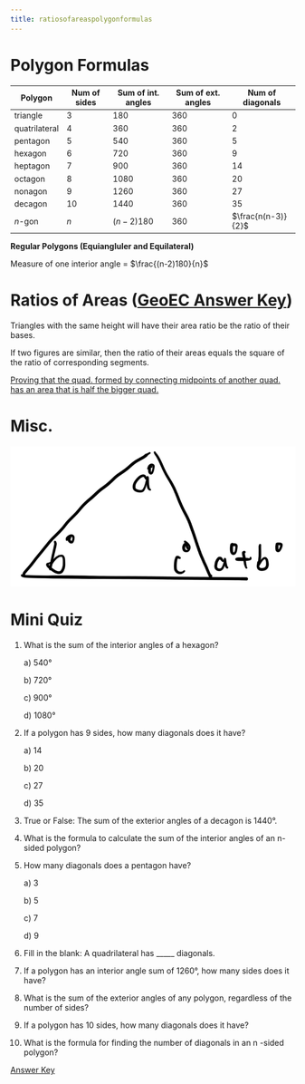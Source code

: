 ```yaml
---
title: ratiosofareaspolygonformulas
---
```


# Polygon Formulas

Polygon | Num of sides | Sum of int. angles | Sum of ext. angles | Num of diagonals
--- | --- | --- | --- | ---
triangle | 3 | 180 | 360 | 0
quatrilateral | 4 | 360 | 360 | 2
pentagon | 5 | 540 | 360 | 5
hexagon | 6 | 720 | 360 | 9
heptagon | 7 | 900 | 360 | 14
octagon | 8 | 1080 | 360 | 20
nonagon | 9 | 1260 | 360 | 27
decagon | 10 | 1440 | 360 | 35
$n$-gon | $n$ | $(n-2)180$ | 360 | $\frac{n(n-3)}{2}$

**Regular Polygons (Equiangluler and Equilateral)**

Measure of one interior angle = $\frac{(n-2)180}{n}$

# Ratios of Areas ([GeoEC Answer Key](https://classroom.google.com/c/NzAzOTgxNjIwNDU2/m/NzU1NDM1MjIyNTY2/details))
Triangles with the same height will have their area ratio be the ratio of their bases.

If two figures are similar, then the ratio of their areas equals the square of the ratio of corresponding segments.

[Proving that the quad. formed by connecting midpoints of another quad. has an area that is half the bigger quad.](PROVING.pdf)

# Misc. 

![Exterior Angles Theorem](extanglestheorem.png)

# Mini Quiz

1. What is the sum of the interior angles of a hexagon?

    a) 540°

    b) 720°

    c) 900°

    d) 1080°

2. If a polygon has 9 sides, how many diagonals does it have?

    a) 14

    b) 20

    c) 27

    d) 35

3. True or False: The sum of the exterior angles of a decagon is 1440°.

4. What is the formula to calculate the sum of the interior angles of an n-sided polygon?

5. How many diagonals does a pentagon have?

    a) 3

    b) 5

    c) 7

    d) 9

6. Fill in the blank: A quadrilateral has _____ diagonals.

7. If a polygon has an interior angle sum of 1260°, how many sides does it have?

8. What is the sum of the exterior angles of any polygon, regardless of the number of sides?

9. If a polygon has 10 sides, how many diagonals does it have?

10. What is the formula for finding the number of diagonals in an  n -sided polygon?

[Answer Key](anskey.html)